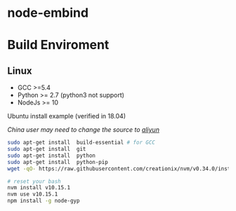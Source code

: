 # node-embind


# Build Enviroment

## Linux

* GCC >=5.4
* Python >= 2.7 (python3 not support)
* NodeJs >= 10

Ubuntu install example (verified in 18.04)

_China user may need to change the source to [aliyun](!https://opsx.alibaba.com/mirror)_

```sh
sudo apt-get install  build-essential # for GCC
sudo apt-get install  git
sudo apt-get install  python
sudo apt-get install  python-pip
wget -qO- https://raw.githubusercontent.com/creationix/nvm/v0.34.0/install.sh | bash

# reset your bash
nvm install v10.15.1
nvm use v10.15.1
npm install -g node-gyp


```